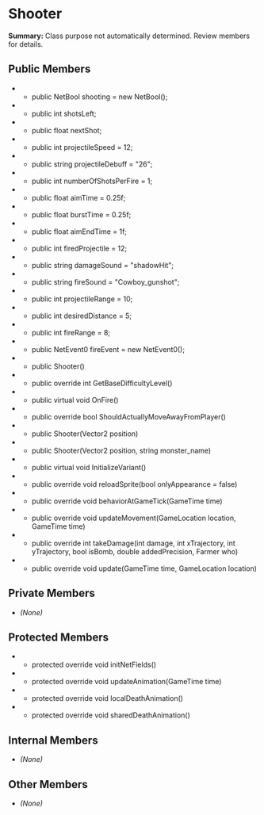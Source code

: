 # Shooter

**Summary:** Class purpose not automatically determined. Review members for details.

## Public Members
- - public NetBool shooting = new NetBool();
- - public int shotsLeft;
- - public float nextShot;
- - public int projectileSpeed = 12;
- - public string projectileDebuff = "26";
- - public int numberOfShotsPerFire = 1;
- - public float aimTime = 0.25f;
- - public float burstTime = 0.25f;
- - public float aimEndTime = 1f;
- - public int firedProjectile = 12;
- - public string damageSound = "shadowHit";
- - public string fireSound = "Cowboy_gunshot";
- - public int projectileRange = 10;
- - public int desiredDistance = 5;
- - public int fireRange = 8;
- - public NetEvent0 fireEvent = new NetEvent0();
- - public Shooter()
- - public override int GetBaseDifficultyLevel()
- - public virtual void OnFire()
- - public override bool ShouldActuallyMoveAwayFromPlayer()
- - public Shooter(Vector2 position)
- - public Shooter(Vector2 position, string monster_name)
- - public virtual void InitializeVariant()
- - public override void reloadSprite(bool onlyAppearance = false)
- - public override void behaviorAtGameTick(GameTime time)
- - public override void updateMovement(GameLocation location, GameTime time)
- - public override int takeDamage(int damage, int xTrajectory, int yTrajectory, bool isBomb, double addedPrecision, Farmer who)
- - public override void update(GameTime time, GameLocation location)

## Private Members
- *(None)*

## Protected Members
- - protected override void initNetFields()
- - protected override void updateAnimation(GameTime time)
- - protected override void localDeathAnimation()
- - protected override void sharedDeathAnimation()

## Internal Members
- *(None)*

## Other Members
- *(None)*
